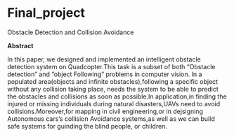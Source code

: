 # Final_project
Obstacle Detection and Collision Avoidance



**Abstract**

In this paper, we designed and implemented an intelligent obstacle detection
system on Quadcopter.This task is a subset of both “Obstacle detection” and “object
Following” problems in computer vision. In a populated area(objects and infinite
obstacles),following a specific object without any collision taking place, needs the
system to be able to predict the obstacles and collisions as soon as possible.In
application,in finding the injured or missing individuals during natural
disasters,UAVs need to avoid collisions.Moreover,for mapping in civil
engineering,or in dejsigning Autonomous cars’s collision Avoidance systems,as well
as we can build safe systems for guinding the blind people, or children.
